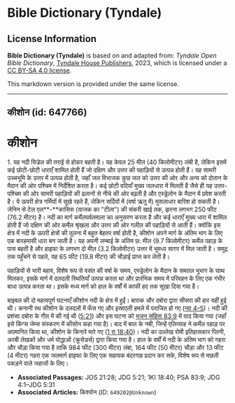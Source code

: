# Bible Dictionary (Tyndale)

## License Information

**Bible Dictionary (Tyndale)** is based on and adapted from: _Tyndale Open Bible Dictionary_, [Tyndale House Publishers](https://tyndaleopenresources.com/), 2023, which is licensed under a [CC BY-SA 4.0 license](https://creativecommons.org/licenses/by-sa/4.0/legalcode.en).

This markdown version is provided under the same license.



--------------------------------

## कीशोन (id: 647766)

कीशोन
=====

1\. यह नदी यिज्रेल की तराई से होकर बहती है। यह केवल 25 मील (40 किलोमीटर) लंबी है, लेकिन इसमें कई छोटी\-छोटी धाराएँ शामिल होती हैं जो दक्षिण और उत्तर की पहाड़ियों से उत्पन्न होती हैं। यह सामरी उच्चभूमि के उत्तर में उत्पन्न होती है, जहाँ जल विभाजक कुछ जल को उत्तर की ओर और अन्य को दोतान के मैदान की ओर पश्चिम में निर्देशित करता है। कई छोटी वदियाँ मुख्य जलधारा में मिलती हैं जैसे ही यह उत्तर\-पश्चिम की ओर सामरी पहाड़ियों की ढलानों से नीचे की ओर बढ़ती है और एस्ड्रेलोन के मैदान में प्रवेश करती है। ये ऊपरी क्षेत्र गर्मियों में सूखे रहते हैं, लेकिन सर्दियों में (वर्षा ऋतु में) मुसलाधार बारिश हो सकती है। जेनिन से टेल एल**\-**कासिस (याजक का "टीला") की संकरी खाई तक, झरना लगभग 250 फीट (76\.2 मीटर) है। नदी का मार्ग कर्मेलपर्वतमाला का अनुसरण करता है और कई धाराएँ मुख्य धारा में शामिल होती हैं जो दक्षिण की ओर कर्मेल श्रृंखला और उत्तर की ओर गलील की पहाड़ियों से आती हैं। क्योंकि इस क्षेत्र में नदी के ऊपरी क्षेत्रों की तुलना में बहुत बेहतर वर्षा होती है, कीशोन अपने मार्ग के अंतिम भाग के लिए एक बारहमासी धारा बन जाती है। यह अपनी लम्बाई के अंतिम छ: मील (9\.7 किलोमीटर) कर्मेल पहाड़ के पास बहती है और हाइफा के लगभग दो मील (3\.2 किलोमीटर) उत्तर में भूमध्य सागर में मिल जाती है। समुद्र तक पहुँचने से पहले, यह 65 फीट (19\.8 मीटर) की चौड़ाई प्राप्त कर लेती है।

पहाड़ियों से भारी बहाव, विशेष रूप से वसंत की वर्षा के समय, एस्ड्रेलोन के मैदान के समतल भूभाग के साथ मिलकर, इसके मार्ग में दलदली स्थितियाँ उत्पन्न करता था और प्रारंभिक समय में परिवहन के लिए एक गंभीर बाधा उत्पन्न करता था। इसके मध्य मार्ग को हाल के वर्षों में काफी हद तक सूखा दिया गया है।

बाइबल की दो महत्वपूर्ण घटनाएँ कीशोन नदी के क्षेत्र में हुईं। बाराक और दबोरा द्वारा सीसरा की हार यहीं हुई थी। कनानी रथ कीशोन के दलदलों में फँस गए और इस्राएली हमले में पराजित हो गए ([न्या 4–5](https://ref.ly/Judg4:1-Judg5:31))। नदी की प्रशंसा दबोरा के गीत में की गई थी ([5:21](https://ref.ly/Judg5:21)) और इस घटना को [भजन संहिता 83:9](https://ref.ly/Ps83:9) में याद किया गया (जहाँ इसे किंग्स जेम्स संस्करण में कीसोन कहा गया है)। बाद में बाल के नबी, जिन्हें एलिय्याह ने कर्मेल पहाड़ पर अपमानित किया था, कीशोन के किनारे मारे गए ([1 रा 18:40](https://ref.ly/1Kgs18:40))। नदी का उल्लेख रोमी इतिहासकार प्लिनी, अरबी लेखकों और धर्म योद्धाओं (क्रूसेडर्स) द्वारा किया गया है। हाल के वर्षों में नदी के अंतिम भाग को गहरा और चौड़ा किया गया है ताकि 984 फीट (300 मीटर) लंबा, 164 फीट (50 मीटर) चौड़ा और 13 फीट (4 मीटर) गहरा एक जलमार्ग हाइफा के लिए एक सहायक बंदरगाह प्रदान कर सके, विशेष रूप से मछली पकड़ने वाले जहाजों के लिए।

* **Associated Passages:** JOS 21:28; JDG 5:21; 1KI 18:40; PSA 83:9; JDG 4:1–JDG 5:31
* **Associated Articles:** किश्योन (ID: `649202@Unknown`)

